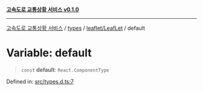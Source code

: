 [**고속도로 교통상황 서비스 v0.1.0**](../../../../README.md)

***

[고속도로 교통상황 서비스](../../../../modules.md) / [types](../../../README.md) / [leaflet/LeafLet](../README.md) / default

# Variable: default

> `const` **default**: `React.ComponentType`

Defined in: [src/types.d.ts:7](https://github.com/ksheyon123/road-status-preview/blob/f8475dd9e1f35d9b8acf92ef20ed9d0782a8bb42/src/types.d.ts#L7)
